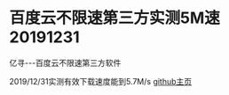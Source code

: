 # 百度云不限速第三方实测5M速20191231


亿寻---百度云不限速第三方软件

<!--more--> 

  2019/12/31实测有效下载速度能到5.7M/s  [github主页](https://github.com/0-01/0/blob/master/1)

